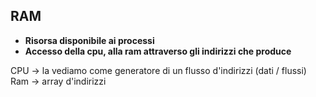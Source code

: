 ## RAM
- **Risorsa disponibile ai processi**
- **Accesso della cpu, alla ram attraverso gli indirizzi che produce**

CPU -> la vediamo come generatore di un flusso d'indirizzi (dati / flussi)
Ram -> array d'indirizzi

